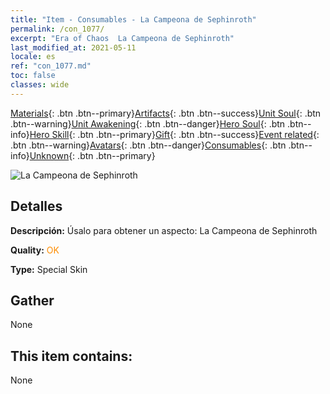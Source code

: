 ```yaml
---
title: "Item - Consumables - La Campeona de Sephinroth"
permalink: /con_1077/
excerpt: "Era of Chaos  La Campeona de Sephinroth"
last_modified_at: 2021-05-11
locale: es
ref: "con_1077.md"
toc: false
classes: wide
---
```

 [Materials](/ItemsES/){: .btn .btn--primary}[Artifacts](/ItemsES/Artifacts/){: .btn .btn--success}[Unit Soul](/ItemsES/UnitSoul/){: .btn .btn--warning}[Unit Awakening](/ItemsES/UnitAwakening/){: .btn .btn--danger}[Hero Soul](/ItemsES/HeroSoul/){: .btn .btn--info}[Hero Skill](/ItemsES/HeroSkill/){: .btn .btn--primary}[Gift](/ItemsES/Gift/){: .btn .btn--success}[Event related](/ItemsES/Events/){: .btn .btn--warning}[Avatars](/ItemsES/Avatars/){: .btn .btn--danger}[Consumables](/ItemsES/Consumables/){: .btn .btn--info}[Unknown](/ItemsES/Unknown/){: .btn .btn--primary}

 ![La Campeona de Sephinroth](/images/h/h_Sephinroth2.jpg)

## Detalles
 **Descripción:** Úsalo para obtener un aspecto: La Campeona de Sephinroth

 **Quality:** <span style="color: #FF8C00">OK</span>

 **Type:** Special Skin

## Gather

  None

## This item contains:

  None

